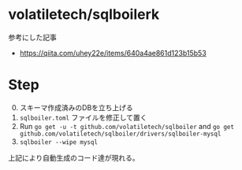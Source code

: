 # volatiletech/sqlboilerk

参考にした記事

* https://qiita.com/uhey22e/items/640a4ae861d123b15b53


# Step

0. スキーマ作成済みのDBを立ち上げる
0. `sqlboiler.toml` ファイルを修正して置く
0. Run `go get -u -t github.com/volatiletech/sqlboiler` and `go get github.com/volatiletech/sqlboiler/drivers/sqlboiler-mysql`
0. `sqlboiler --wipe mysql`

上記により自動生成のコード達が現れる。
